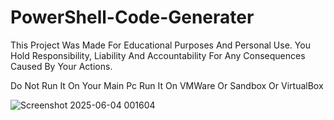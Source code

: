 # PowerShell-Code-Generater


This Project Was Made For Educational Purposes And Personal Use. You Hold Responsibility, Liability And Accountability For Any Consequences Caused By Your Actions.


Do Not Run It On Your Main Pc Run It On VMWare Or Sandbox Or VirtualBox



![Screenshot 2025-06-04 001604](https://github.com/user-attachments/assets/4127c4d0-ab6b-44f9-ad52-42f13f267e9e)
